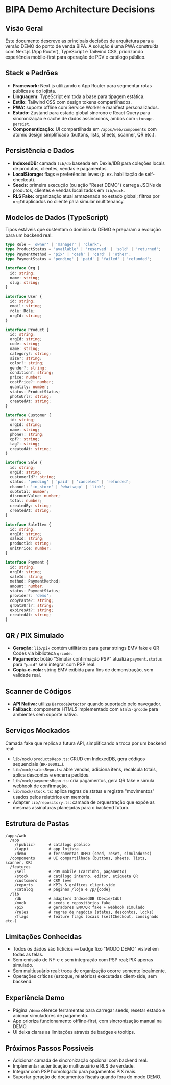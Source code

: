 # BIPA Demo Architecture Decisions

## Visão Geral
Este documento descreve as principais decisões de arquitetura para a versão DEMO do ponto de venda BIPA. A solução é uma PWA construída com Next.js (App Router), TypeScript e Tailwind CSS, priorizando experiência mobile-first para operação de PDV e catálogo público.

## Stack e Padrões
- **Framework:** Next.js utilizando o App Router para segmentar rotas públicas e do lojista.
- **Linguagem:** TypeScript em toda a base para tipagem estática.
- **Estilo:** Tailwind CSS com design tokens compartilhados.
- **PWA:** suporte offline com Service Worker e manifest personalizados.
- **Estado:** Zustand para estado global síncrono e React Query para sincronização e cache de dados assíncronos, ambos com `storage-persist`.
- **Componentização:** UI compartilhada em `/apps/web/components` com atomic design simplificado (buttons, lists, sheets, scanner, QR etc.).

## Persistência e Dados
- **IndexedDB:** camada `lib/db` baseada em Dexie/IDB para coleções locais de produtos, clientes, vendas e pagamentos.
- **LocalStorage:** flags e preferências leves (p. ex. habilitação de self-checkout).
- **Seeds:** primeira execução (ou ação "Reset DEMO") carrega JSONs de produtos, clientes e vendas localizados em `lib/mock`.
- **RLS Fake:** organização atual armazenada no estado global; filtros por `orgId` aplicados no cliente para simular multitenancy.

## Modelos de Dados (TypeScript)
Tipos estáveis que sustentam o domínio da DEMO e preparam a evolução para um backend real:

```ts
type Role = 'owner' | 'manager' | 'clerk';
type ProductStatus = 'available' | 'reserved' | 'sold' | 'returned';
type PaymentMethod = 'pix' | 'cash' | 'card' | 'other';
type PaymentStatus = 'pending' | 'paid' | 'failed' | 'refunded';

interface Org {
  id: string;
  name: string;
  slug: string;
}

interface User {
  id: string;
  email: string;
  role: Role;
  orgId: string;
}

interface Product {
  id: string;
  orgId: string;
  code: string;
  name: string;
  category?: string;
  size?: string;
  color?: string;
  gender?: string;
  condition?: string;
  price: number;
  costPrice?: number;
  quantity: number;
  status: ProductStatus;
  photoUrl?: string;
  createdAt: string;
}

interface Customer {
  id: string;
  orgId: string;
  name: string;
  phone?: string;
  cpf?: string;
  tag?: string;
  createdAt: string;
}

interface Sale {
  id: string;
  orgId: string;
  customerId?: string;
  status: 'pending' | 'paid' | 'canceled' | 'refunded';
  channel: 'in_store' | 'whatsapp' | 'link';
  subtotal: number;
  discountValue: number;
  total: number;
  createdBy: string;
  createdAt: string;
}

interface SaleItem {
  id: string;
  orgId: string;
  saleId: string;
  productId: string;
  unitPrice: number;
}

interface Payment {
  id: string;
  orgId: string;
  saleId: string;
  method: PaymentMethod;
  amount: number;
  status: PaymentStatus;
  provider?: 'demo';
  copyPaste?: string;
  qrDataUrl?: string;
  expiresAt?: string;
  createdAt: string;
}
```

## QR / PIX Simulado
- **Geração:** `lib/pix` contém utilitários para gerar strings EMV fake e QR Codes via biblioteca `qrcode`.
- **Pagamento:** botão "Simular confirmação PSP" atualiza `payment.status` para `"paid"` sem integrar com PSP real.
- **Copia-e-cola:** string EMV exibida para fins de demonstração, sem validade real.

## Scanner de Códigos
- **API Nativa:** utiliza `BarcodeDetector` quando suportado pelo navegador.
- **Fallback:** componente HTML5 implementado com `html5-qrcode` para ambientes sem suporte nativo.

## Serviços Mockados
Camada fake que replica a futura API, simplificando a troca por um backend real:

- `lib/mock/productsRepo.ts`: CRUD em IndexedDB, gera códigos sequenciais (`BR-00001…`).
- `lib/mock/salesRepo.ts`: abre vendas, adiciona itens, recalcula totais, aplica descontos e encerra pedidos.
- `lib/mock/paymentsRepo.ts`: cria pagamentos, gera QR fake e simula webhook de confirmação.
- `lib/mock/stock.ts`: aplica regras de status e registra "movimentos" usados pelos relatórios em memória.
- Adapter `lib/repository.ts`: camada de orquestração que expõe as mesmas assinaturas planejadas para o backend futuro.

## Estrutura de Pastas
```
/apps/web
  /app
    /(public)      # catálogo público
    /(app)         # app lojista
    /demo          # ferramentas DEMO (seed, reset, simuladores)
  /components      # UI compartilhada (buttons, sheets, lists, scanner, QR)
  /features
    /sell          # PDV mobile (carrinho, pagamento)
    /stock         # catálogo interno, editor, etiqueta QR
    /customers     # CRM leve
    /reports       # KPIs & gráficos client-side
    /catalog       # páginas /loja e /p/{code}
  /lib
    /db            # adapters IndexedDB (Dexie/Idb)
    /mock          # seeds e repositórios fake
    /pix           # geradores EMV/QR fake + webhook simulado
    /rules         # regras de negócio (status, descontos, locks)
    /flags         # feature flags locais (selfCheckout, consignado etc.)
```

## Limitações Conhecidas
- Todos os dados são fictícios — badge fixo "MODO DEMO" visível em todas as telas.
- Sem emissão de NF-e e sem integração com PSP real; PIX apenas simulado.
- Sem multiusuário real: troca de organização ocorre somente localmente.
- Operações críticas (estoque, relatórios) executadas client-side, sem backend.

## Experiência Demo
- Página `/demo` oferece ferramentas para carregar seeds, resetar estado e acionar simuladores de pagamento.
- App prioriza funcionamento offline-first, com sincronização manual na DEMO.
- UI deixa claras as limitações através de badges e tooltips.

## Próximos Passos Possíveis
- Adicionar camada de sincronização opcional com backend real.
- Implementar autenticação multiusuário e RLS de verdade.
- Integrar com PSP homologado para pagamentos PIX reais.
- Suportar geração de documentos fiscais quando fora do modo DEMO.
